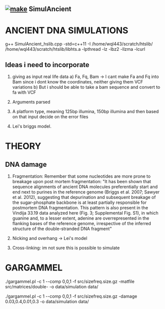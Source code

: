  ## [![make](https://github.com/RAHenriksen/SimulAncient/actions/workflows/make.yml/badge.svg)](https://github.com/RAHenriksen/SimulAncient/actions/workflows/make.yml) SimulAncient
 
# ANCIENT DNA SIMULATIONS

g++ SimulAncient_hslib.cpp -std=c++11 -I /home/wql443/scratch/htslib/ /home/wql443/scratch/htslib/libhts.a -lpthread -lz -lbz2 -llzma -lcurl

## Ideas i need to incorporate
1) giving as input real life data
  a) Fa, Fq, Bam -> I cant make Fa and Fq into Bam since i dont know the coordinates, neither giving them VCF variations
  b) But i should be able to take a bam sequence and convert to fa with VCF

2) Arguments parsed

3) A platform type, meaning 125bp illumina, 150bp illumina and then based on that input decide on the error files

4) Lei's briggs model.

# THEORY
## DNA damage 
1) Fragmentation: Remember that some nucleotides are more prone to breakage upon post mortem fragmentation: "It has been shown that sequence alignments of ancient DNA molecules preferentially start and end next to purines in the reference genome (Briggs et al. 2007; Sawyer et al. 2012), suggesting that
depurination and subsequent breakage of the sugar-phosphate backbone is at least partially responsible for postmortem DNA fragmentation. This pattern is also present in the Vindija 33.19 data analyzed here (Fig. 3; Supplemental Fig. S1), in which guanine and, to a lesser extent, adenine are overrepresented in the flanking bases of the reference genome, irrespective of the inferred structure of the double-stranded DNA fragment"

2) Nicking and overhang -> Lei's model

3) Cross-linking: im not sure this is possible to simulate

# GARGAMMEL
./gargammel.pl -c 1 --comp 0,0,1 -f src/sizefreq.size.gz -matfile src/matrices/double- -o data/simulation data/

./gargammel.pl -c 1 --comp 0,0,1 -f src/sizefreq.size.gz -damage 0.03,0.4,0.01,0.3 -o data/simulation data/

